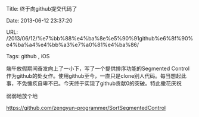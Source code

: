 Title: 终于向github提交代码了

Date: 2013-06-12 23:37:20

URL: /2013/06/12/%e7%bb%88%e4%ba%8e%e5%90%91github%e6%8f%90%e4%ba%a4%e4%bb%a3%e7%a0%81%e4%ba%86/

Tags: github , iOS

端午放假期间奋发向上了一小下，写了一个提供排序功能的Segmented Control作为github的处女作。使用github至今，一直只是clone别人代码。每当想起此事，不免愧疚自卑不已。今天终于实现了github贡献0的突破。特此撒花庆祝

弱弱地放个地

https://github.com/zengyun-programmer/SortSegmentedControl